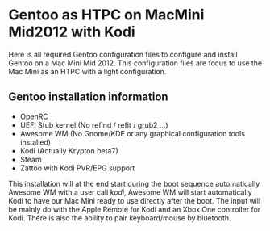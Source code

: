 # Gentoo as HTPC on MacMini Mid2012 with Kodi

Here is all required Gentoo configuration files to configure and install Gentoo on a Mac Mini Mid 2012.
This configuration files are focus to use the Mac Mini as an HTPC with a light configuration.

## Gentoo installation information
* OpenRC
* UEFI Stub kernel (No refind / refit / grub2 ...)
* Awesome WM (No Gnome/KDE or any graphical configuration tools installed)
* Kodi (Actually Krypton beta7)
* Steam
* Zattoo with Kodi PVR/EPG support

This installation will at the end start during the boot sequence automatically Awesome WM with a user call *kodi*, Awesome WM will start 
automatically Kodi to have our Mac Mini ready to use directly after the boot.
The input will be mainly do with the Apple Remote for Kodi and an Xbox One controller for Kodi. There is also the ability to pair keyboard/mouse 
by bluetooth. 
